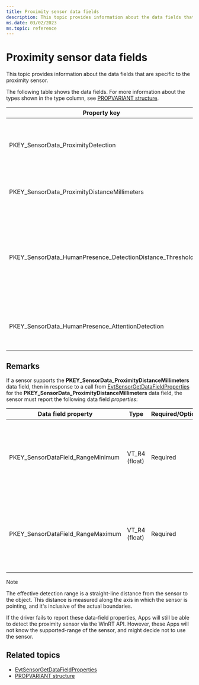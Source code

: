 ```yaml
---
title: Proximity sensor data fields
description: This topic provides information about the data fields that are specific to the proximity sensor.
ms.date: 03/02/2023
ms.topic: reference
---
```


# Proximity sensor data fields

This topic provides information about the data fields that are specific to the proximity sensor.

The following table shows the data fields. For more information about the types shown in the type column, see [PROPVARIANT structure](/windows/win32/api/propidlbase/ns-propidlbase-propvariant).

| Property key | Type | Required/Optional | Description |
|---|---|---|---|
| PKEY_SensorData_ProximityDetection | VT_BOOL | Required | An indication that an object is within proximity of the sensor. |
| PKEY_SensorData_ProximityDistanceMillimeters | VT_UI4 | Optional | Distance to the detected object, in millimeters. |
| PKEY_SensorData_HumanPresence_DetectionDistance_Threshold | VT_R4 | Required | The default distance detection threshold value in millimeters. Changes greater than this are reported by the sensor. |
| PKEY_SensorData_HumanPresence_AttentionDetection | VT_BOOL | Optional | Indicates if Attention Detection is supported by the sensor.  |

## Remarks

If a sensor supports the **PKEY_SensorData_ProximityDistanceMillimeters** data field, then in response to a call from [EvtSensorGetDataFieldProperties](/windows-hardware/drivers/ddi/sensorscx/ns-sensorscx-_sensor_controller_config) for the **PKEY_SensorData_ProximityDistanceMillimeters** data field, the sensor must report the following data field *properties*:

| Data field property | Type | Required/Optional | Description |
|---|---|---|---|
| PKEY_SensorDataField_RangeMinimum | VT_R4 (float) | Required | Indicates the lower boundary (inclusive) of the sensor's effective detection range in millimeters. |
| PKEY_SensorDataField_RangeMaximum | VT_R4 (float) | Required | Indicates the upper boundary (inclusive) of the sensor's effective detection range in millimeters. |

>[!NOTE]
> The effective detection range is a straight-line distance from the sensor to the object. This distance is measured along the axis in which the sensor is pointing, and it's inclusive of the actual boundaries.

If the driver fails to report these data-field properties, Apps will still be able to detect the proximity sensor via the WinRT API. However, these Apps will not know the supported-range of the sensor, and might decide not to use the sensor.

## Related topics

- [EvtSensorGetDataFieldProperties](/windows-hardware/drivers/ddi/sensorscx/ns-sensorscx-_sensor_controller_config)
- [PROPVARIANT structure](/windows/win32/api/propidlbase/ns-propidlbase-propvariant)
